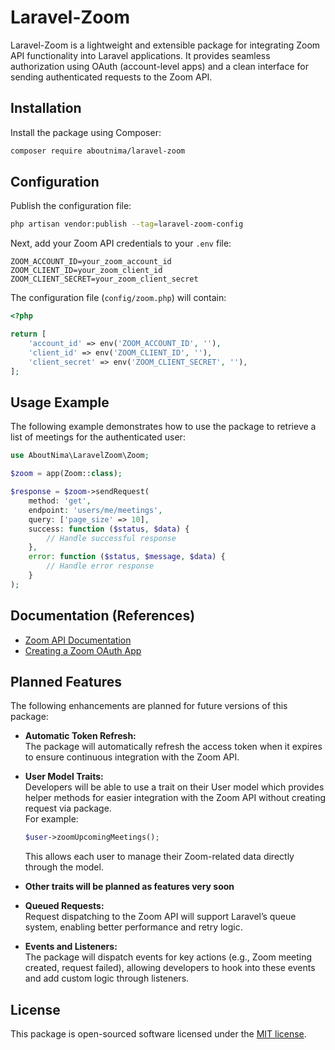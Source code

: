 # Laravel-Zoom

Laravel-Zoom is a lightweight and extensible package for integrating Zoom API functionality into Laravel applications. It provides seamless authorization using OAuth (account-level apps) and a clean interface for sending authenticated requests to the Zoom API.

## Installation

Install the package using Composer:

```bash
composer require aboutnima/laravel-zoom
```

## Configuration

Publish the configuration file:

```bash
php artisan vendor:publish --tag=laravel-zoom-config
```

Next, add your Zoom API credentials to your `.env` file:

```env
ZOOM_ACCOUNT_ID=your_zoom_account_id
ZOOM_CLIENT_ID=your_zoom_client_id
ZOOM_CLIENT_SECRET=your_zoom_client_secret
```

The configuration file (`config/zoom.php`) will contain:

```php
<?php

return [
    'account_id' => env('ZOOM_ACCOUNT_ID', ''),
    'client_id' => env('ZOOM_CLIENT_ID', ''),
    'client_secret' => env('ZOOM_CLIENT_SECRET', ''),
];
```

## Usage Example

The following example demonstrates how to use the package to retrieve a list of meetings for the authenticated user:

```php
use AboutNima\LaravelZoom\Zoom;

$zoom = app(Zoom::class);

$response = $zoom->sendRequest(
    method: 'get',
    endpoint: 'users/me/meetings',
    query: ['page_size' => 10],
    success: function ($status, $data) {
        // Handle successful response
    },
    error: function ($status, $message, $data) {
        // Handle error response
    }
);
```

## Documentation (References)

- [Zoom API Documentation](https://marketplace.zoom.us/docs/api-reference/zoom-api/)
- [Creating a Zoom OAuth App](https://marketplace.zoom.us/docs/guides/build/oauth-app/)


## Planned Features

The following enhancements are planned for future versions of this package:

- **Automatic Token Refresh:**  
  The package will automatically refresh the access token when it expires to ensure continuous integration with the Zoom API.

- **User Model Traits:**  
  Developers will be able to use a trait on their User model which provides helper methods for easier integration with the Zoom API without creating request via package.  
  For example:
  ```php
  $user->zoomUpcomingMeetings();
  ```
  This allows each user to manage their Zoom-related data directly through the model.

- **Other traits will be planned as features very soon**

- **Queued Requests:**  
  Request dispatching to the Zoom API will support Laravel’s queue system, enabling better performance and retry logic.

- **Events and Listeners:**  
  The package will dispatch events for key actions (e.g., Zoom meeting created, request failed), allowing developers to hook into these events and add custom logic through listeners.


## License

This package is open-sourced software licensed under the [MIT license](LICENSE).
